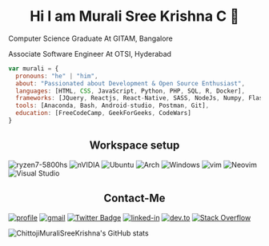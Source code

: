 <h1 align="center"> Hi I am Murali Sree Krishna C 👋 </h1>


<p>Computer Science Graduate At GITAM, Bangalore</p>
<p>Associate Software Engineer At OTSI, Hyderabad</p>

```javascript
var murali = {
  pronouns: "he" | "him",
  about: "Passionated about Development & Open Source Enthusiast",
  languages: [HTML, CSS, JavaScript, Python, PHP, SQL, R, Docker],
  frameworks: [JQuery, Reactjs, React-Native, SASS, NodeJs, Numpy, Flask, Django, OpenCV, BootStrap, MySql, Selenium],
  tools: [Anaconda, Bash, Android-studio, Postman, Git],
  education: [FreeCodeCamp, GeekForGeeks, CodeWars]
}
```


<h2 align="center"> Workspace setup </h2>

![ryzen7-5800hs](https://img.shields.io/badge/Amd-ryzen7_5800hs-0071C5?style=for-the-badge&logo=amd&logoColor=white)
![nVIDIA](https://img.shields.io/badge/nVIDIA-%2376B900.svg?style=for-the-badge&logo=nVIDIA&logoColor=white)
![Ubuntu](https://img.shields.io/badge/Ubuntu-E95420?style=for-the-badge&logo=ubuntu&logoColor=white)
![Arch](https://img.shields.io/badge/Arch%20Linux-1793D1?logo=arch-linux&logoColor=fff&style=for-the-badge)
![Windows](https://img.shields.io/badge/Windows-0078D6?style=for-the-badge&logo=windows&logoColor=white)
![vim](https://img.shields.io/badge/Vim-007ACC?style=for-the-badge&logo=vim&logoColor=white)
![Neovim](https://img.shields.io/badge/NeoVim-%2357A143.svg?&style=for-the-badge&logo=neovim&logoColor=white)
![Visual Studio](https://img.shields.io/badge/Visual%20Studio-5C2D91.svg?style=for-the-badge&logo=visual-studio&logoColor=white)


<h2 align="center">  Contact-Me</h2>

[![profile](https://img.shields.io/badge/Profile-5340ff?style=for-the-badge&logo=Google-chrome&logoColor=white)](https://chittojimuralisreekrishna.github.io/portfolio/)
[![gmail](https://img.shields.io/badge/Gmail-D14836?style=for-the-badge&logo=Gmail&logoColor=white)](mailto:contato.cmkrishna97@gmail.com)
[![Twitter Badge](https://img.shields.io/badge/-Twitter-1da1f2?style=for-the-badge&logo=twitter&logoColor=white&link=https://twitter.com/CmuraliSree)](https://twitter.com/CmuraliSree)
[![linked-in](https://img.shields.io/badge/Linked_In-0077B5?style=for-the-badge&logo=LinkedIn&logoColor=white)](https://www.linkedin.com/in/murali-sree-krishna-chittoji-06a353170/)
[![dev.to](https://img.shields.io/badge/Dev.to-0A0A0A?style=for-the-badge&logo=Dev-dot-To&logoColor=white)](https://dev.to/cmuralisree)
[![Stack Overflow](https://img.shields.io/badge/-Stackoverflow-FE7A16?style=for-the-badge&logo=stack-overflow&logoColor=white)](https://stackoverflow.com/users/14588285/chittoji-murali-sree-krishna)


![ChittojiMuraliSreeKrishna's GitHub stats](https://github-readme-stats.vercel.app/api?username=ChittojiMuraliSreeKrishna&theme=codeSTACKr&show_icons=true&bg_color=00000000&title_color=689d6a&icon_color=689d6a&text_color=fbf1c7)
